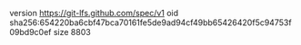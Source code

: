 version https://git-lfs.github.com/spec/v1
oid sha256:654220ba6cbf47bca70161fe5de9ad94cf49bb65426420f5c94753f09bd9c0ef
size 8803
